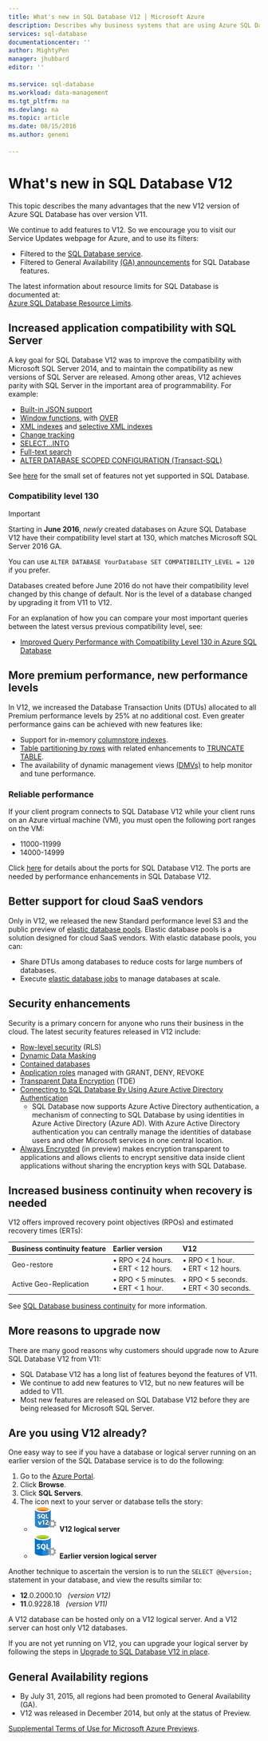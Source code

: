 ```yaml
---
title: What's new in SQL Database V12 | Microsoft Azure
description: Describes why business systems that are using Azure SQL Database in the cloud will benefit by upgrading to version V12 now.
services: sql-database
documentationcenter: ''
author: MightyPen
manager: jhubbard
editor: ''

ms.service: sql-database
ms.workload: data-management
ms.tgt_pltfrm: na
ms.devlang: na
ms.topic: article
ms.date: 08/15/2016
ms.author: genemi

---
```

# What's new in SQL Database V12
This topic describes the many advantages that the new V12 version of Azure SQL Database has over version V11.

We continue to add features to V12. So we encourage you to visit our Service Updates webpage for Azure, and to use its filters:

* Filtered to the [SQL Database service](https://azure.microsoft.com/updates/?service=sql-database).
* Filtered to General Availability [(GA) announcements](http://azure.microsoft.com/updates/?service=sql-database&update-type=general-availability) for SQL Database features.

The latest information about resource limits for SQL Database is documented at:<br/>[Azure SQL Database Resource Limits](sql-database-resource-limits.md).

## Increased application compatibility with SQL Server
A key goal for SQL Database V12 was to improve the compatibility with Microsoft SQL Server 2014, and to maintain the compatibility as new versions of SQL Server are released. Among other areas, V12 achieves parity with SQL Server in the important area of programmability. For example:

* [Built-in JSON support](https://msdn.microsoft.com/library/dn921897.aspx)
* [Window functions](http://msdn.microsoft.com/library/ms189798.aspx), with [OVER](http://msdn.microsoft.com/library/ms189461.aspx)
* [XML indexes](http://msdn.microsoft.com/library/bb934097.aspx) and [selective XML indexes](http://msdn.microsoft.com/library/jj670104.aspx)
* [Change tracking](http://msdn.microsoft.com/library/bb933875.aspx)
* [SELECT...INTO](http://msdn.microsoft.com/library/ms188029.aspx)
* [Full-text search](http://msdn.microsoft.com/library/ms142571.aspx)
* [ALTER DATABASE SCOPED CONFIGURATION (Transact-SQL)](http://msdn.microsoft.com/library/mt629158.aspx)

See [here](sql-database-transact-sql-information.md) for the small set of features not yet supported in SQL Database.

### Compatibility level 130
> [!IMPORTANT]
> Starting in **June 2016**, *newly* created databases on Azure SQL Database V12 have their compatibility level start at 130, which matches Microsoft SQL Server 2016 GA.
> 
> You can use `ALTER DATABASE YourDatabase SET COMPATIBILITY_LEVEL = 120` if you prefer.
> 
> Databases created before June 2016 do not have their compatibility level changed by this change of default. Nor is the level of a database changed by upgrading it from V11 to V12.
> 
> 

For an explanation of how you can compare your most important queries between the latest versus previous compatibility level, see:

* [Improved Query Performance with Compatibility Level 130 in Azure SQL Database](sql-database-compatibility-level-query-performance-130.md)

## More premium performance, new performance levels
In V12, we increased the Database Transaction Units (DTUs) allocated to all Premium performance levels by 25% at no additional cost. Even greater performance gains can be achieved with new features like:

* Support for in-memory [columnstore indexes](http://msdn.microsoft.com/library/gg492153.aspx).
* [Table partitioning by rows](http://msdn.microsoft.com/library/ms187802.aspx) with related enhancements to [TRUNCATE TABLE](http://msdn.microsoft.com/library/ms177570.aspx).
* The availability of dynamic management views [(DMVs)](http://msdn.microsoft.com/library/ms188754.aspx) to help monitor and tune performance.

### Reliable performance
If your client program connects to SQL Database V12 while your client runs on an Azure virtual machine (VM), you must open the following port ranges on the VM:

* 11000-11999
* 14000-14999

Click [here](sql-database-develop-direct-route-ports-adonet-v12.md) for details about the ports for SQL Database V12. The ports are needed by performance enhancements in SQL Database V12.

## Better support for cloud SaaS vendors
Only in V12, we released the new Standard performance level S3 and the public preview of [elastic database pools](sql-database-elastic-pool.md). Elastic database pools is a solution designed for cloud SaaS vendors.  With elastic database pools, you can:

* Share DTUs among databases to reduce costs for large numbers of databases.
* Execute [elastic database jobs](sql-database-elastic-jobs-overview.md) to manage databases at scale.

## Security enhancements
Security is a primary concern for anyone who runs their business in the cloud. The latest security features released in V12 include:

* [Row-level security](http://msdn.microsoft.com/library/dn765131.aspx) (RLS)
* [Dynamic Data Masking](sql-database-dynamic-data-masking-get-started.md)
* [Contained databases](http://msdn.microsoft.com/library/ff929188.aspx)
* [Application roles](http://msdn.microsoft.com/library/ms190998.aspx) managed with GRANT, DENY, REVOKE
* [Transparent Data Encryption](http://msdn.microsoft.com/library/0bf7e8ff-1416-4923-9c4c-49341e208c62.aspx) (TDE)
* [Connecting to SQL Database By Using Azure Active Directory Authentication](sql-database-aad-authentication.md)
  * SQL Database now supports Azure Active Directory authentication, a mechanism of connecting to SQL Database by using identities in Azure Active Directory (Azure AD). With Azure Active Directory authentication you can centrally manage the identities of database users and other Microsoft services in one central location.
* [Always Encrypted](https://msdn.microsoft.com/library/mt163865.aspx) (in preview) makes encryption transparent to applications and allows clients to encrypt sensitive data inside client applications without sharing the encryption keys with SQL Database.

## Increased business continuity when recovery is needed
V12 offers improved recovery point objectives (RPOs) and estimated recovery times (ERTs):

| Business continuity feature | Earlier version | V12 |
|:--- |:--- |:--- |
| Geo-restore |• RPO < 24 hours.<br/>• ERT <  12 hours. |• RPO < 1 hour.<br/>• ERT < 12 hours. |
| Active Geo-Replication |• RPO < 5 minutes.<br/>• ERT < 1 hour. |• RPO < 5 seconds.<br/>• ERT < 30 seconds. |

See [SQL Database business continuity](sql-database-business-continuity.md) for more information.

## More reasons to upgrade now
There are many good reasons why customers should upgrade now to Azure SQL Database V12 from V11:

* SQL Database V12 has a long list of features beyond the features of V11.
* We continue to add new features to V12, but no new features will be added to V11.
* Most new features are released on SQL Database V12 before they are being released for Microsoft SQL Server.

## Are you using V12 already?
One easy way to see if you have a database or logical server running on an earlier version of the SQL Database service is to do the following:

1. Go to the [Azure Portal](https://portal.azure.com/).
2. Click **Browse**.
3. Click **SQL Servers**.
4. The icon next to your server or database tells the story:
   * ![Icon for a v12 server](./media/sql-database-v12-whats-new/v12_icon.png) **V12 logical server**
   * ![Icon for earlier version server](./media/sql-database-v12-whats-new/earlier_icon.png) **Earlier version logical server**

Another technique to ascertain the version is to run the `SELECT @@version;` statement in your database, and view the results similar to:

* **12**.0.2000.10 &nbsp; *(version V12)*
* **11**.0.9228.18 &nbsp; *(version V11)*

A V12 database can be hosted only on a V12 logical server. And a V12 server can host only V12 databases.

If you are not yet running on V12, you can upgrade your logical server by following the steps in [Upgrade to SQL Database V12 in place](sql-database-v12-plan-prepare-upgrade.md).

## <a name="V12AzureSqlDbPreviewGaTable"></a> General Availability regions
* By July 31, 2015, all regions had been promoted to General Availability (GA).
* V12 was released in December 2014, but only at the status of Preview.

[Supplemental Terms of Use for Microsoft Azure Previews](https://azure.microsoft.com/support/legal/preview-supplemental-terms/).

